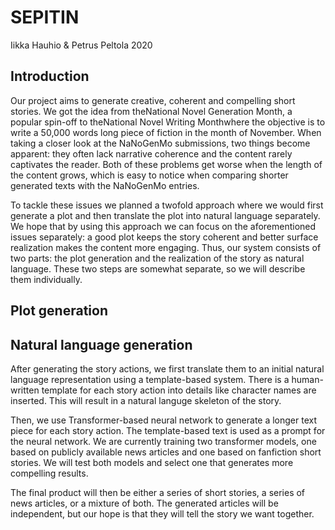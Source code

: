 # SEPITIN

Iikka Hauhio & Petrus Peltola 2020

## Introduction

Our project aims to generate creative, coherent and compelling short stories. We got the idea from theNational Novel Generation Month, a popular spin-off to theNational Novel Writing Monthwhere the objective is to write a 50,000 words long piece of fiction in the month of November. When taking a closer look at the NaNoGenMo submissions, two things become apparent: they often lack narrative coherence and the content rarely captivates  the  reader. Both of these problems get worse when the length of the content grows, which is easy to notice when comparing shorter generated texts with the NaNoGenMo entries.

To tackle these issues we planned a twofold approach where we would first generate a plot and then translate the plot into natural language separately. We hope that by using this approach we can focus on the aforementioned issues separately: a good plot keeps the story coherent and better surface realization makes the content more engaging. Thus, our system consists of two parts: the plot generation and the realization of the story as natural language.
These two steps are somewhat separate, so we will describe them individually.

## Plot generation

## Natural language generation

After generating the story actions, we first translate them to an initial natural language representation using a template-based system. There is a human-written template for each story action into details like character names are inserted. This will result in a natural languge skeleton of the story.

Then, we use Transformer-based neural network to generate a longer text piece for each story action. The template-based text is used as a prompt for the neural network. We are currently training two transformer models, one based on publicly available news articles and one based on fanfiction short stories. We will test both models and select one that generates more compelling results.

The final product will then be either a series of short stories, a series of news articles, or a mixture of both. The generated articles will be independent, but our hope is that they will tell the story we want together.
